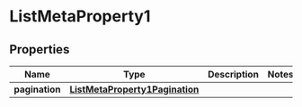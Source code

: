 

# ListMetaProperty1


## Properties

| Name | Type | Description | Notes |
|------------ | ------------- | ------------- | -------------|
|**pagination** | [**ListMetaProperty1Pagination**](ListMetaProperty1Pagination.md) |  |  |




